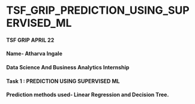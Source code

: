 # TSF_GRIP_PREDICTION_USING_SUPERVISED_ML
#### TSF GRIP APRIL 22
#### Name- Atharva Ingale
#### Data Science And Business Analytics Internship
#### Task 1 : PREDICTION USING SUPERVISED ML
#### Prediction methods used- Linear Regression and Decision Tree.
